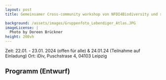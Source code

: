 ```yaml
---
layout: post 
title: Gemeinsamer Cross-community workshop von NFDI4Biodiversity und sMon

background: /assets/images/Gruppenfoto_Lebendiger_Atlas.JPG
imageLicense: |
  Photo by Doreen Brückner
height: 200vh 
---
```



Zeit: 22.01. - 23.01. 2024 (offen für alle) & 24.01.24 (Teilnahme auf Einladung)
Ort: iDiv, Puschstrase 4, 04103 Leipzig

## Programm (Entwurf)

<object data="../assets/files/Cross-community_Workshop_2024.pdf" width="1000" height="1000" type='application/pdf'></object>


